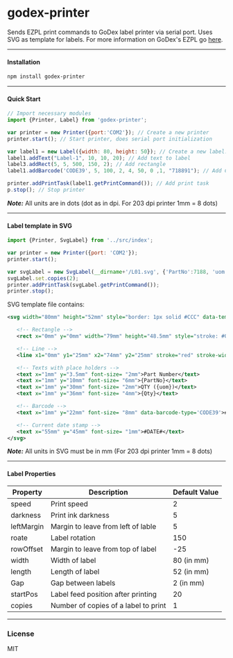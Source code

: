 # godex-printer

Sends EZPL print commands to GoDex label printer via serial port. Uses SVG as template for labels. For more information on GoDex's EZPL go [here](http://www.godexintl.com/EN/download/downloads/list/Manuals).

---

#### __Installation__

```bash
npm install godex-printer
```

---

#### __Quick Start__

```javascript
// Import necessary modules
import {Printer, Label} from 'godex-printer';

var printer = new Printer({port:'COM2'}); // Create a new printer
printer.start(); // Start printer, does serial port initialization

var label1 = new Label({width: 80, height: 50}); // Create a new label.
label1.addText("Label-1", 10, 10, 20); // Add text to label
label3.addRect(5, 5, 500, 150, 2); // Add rectangle
label1.addBarcode('CODE39', 5, 100, 2, 4, 50, 0 ,1, "718891"); // Add CODE39 barcode

printer.addPrintTask(label1.getPrintCommand()); // Add print task
p.stop(); // Stop printer
```

___Note:___ All units are in dots (dot as in dpi. For 203 dpi printer 1mm = 8 dots)

---

#### __Label template in SVG__

```javascript
import {Printer, SvgLabel} from '../src/index';

var printer = new Printer({port: 'COM2'});
printer.start();

var svgLabel = new SvgLabel(__dirname+'/L01.svg', {'PartNo':7188, 'uom': 'pcs', 'Qty': 122});
svgLabel.set.copies(2);
printer.addPrintTask(svgLabel.getPrintCommand());
printer.stop();
```

SVG template file contains:

```svg
<svg width="80mm" height="52mm" style="border: 1px solid #CCC" data-template-name="test">

   <!-- Rectangle -->
   <rect x="0mm" y="0mm" width="79mm" height="48.5mm" style="stroke: #000000; fill: none;" stroke-width="0.3mm" />

   <!-- Line -->
   <line x1="0mm" y1="25mm" x2="74mm" y2="25mm" stroke="red" stroke-width="0.25mm" fill="none" />

   <!-- Texts with place holders -->
   <text x="1mm" y="3.5mm" font-size= "2mm">Part Number</text>
   <text x="1mm" y="10mm" font-size= "6mm">{PartNo}</text>
   <text x="1mm" y="30mm" font-size= "2mm">QTY ({uom})</text>
   <text x="1mm" y="36mm" font-size= "4mm">{Qty}</text>

   <!-- Barcode -->
   <text x="1mm" y="22mm" font-size= "8mm" data-barcode-type='CODE39'>#BA#-PartNo</text>

   <!-- Current date stamp -->
   <text x="55mm" y="45mm" font-size= "1mm">#DATE#</text>
</svg>
```

___Note:___ All units in SVG must be in mm (For 203 dpi printer 1mm = 8 dots)

---

#### __Label Properties__

| Property  | Description | Default Value |
| ------- | ---------------- | ---------------- |
| speed | Print speed | 2 |
| darkness | Print ink darkness | 5 |
| leftMargin | Margin to leave from left of lable | 5 |
| roate | Label rotation | 150 |
| rowOffset | Margin to leave from top of label | -25 |
| width | Width of label | 80 (in mm) |
| length | Length of label | 52 (in mm) |
| Gap | Gap between labels | 2 (in mm) |
| startPos | Label feed position after printing | 20 |
| copies | Number of copies of a label to print | 1 |

---

### __License__

MIT

